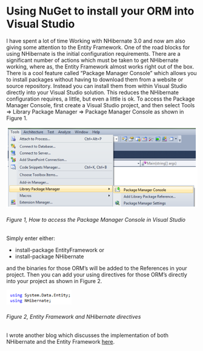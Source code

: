 # Using NuGet to install your ORM into Visual Studio

I have spent a lot of time Working with NHibernate 3.0 and now am also giving some attention to the Entity Framework.  One of the road blocks for using NHibernate is the initial configuration requirements.  There are a significant number of actions which must be taken to get NHibernate working, where as, the Entity Framework almost works right out of the box.
There is a cool feature called “Package Manager Console” which allows you to install packages without having to download them from a website or source repository.  Instead you can install them from within Visual Studio directly into your Visual Studio solution.  This reduces the NHibernate configuration requires, a little, but even a little is ok.
To access the Package Manager Console, first create a Visual Studio project, and then select Tools => Library Package Manager => Package Manager Console as shown in Figure 1.

![How to access the Package Manager Console in Visual Studio][FIGURE1]
###### Figure 1, How to access the Package Manager Console in Visual Studio

Simply enter either:

+ install-package EntityFramework or
+ install-package NHibernate

and the binaries for those ORM’s will be added to the References in your project.  Then you can add your using directives for those ORM’s directly into your project as shown in Figure 2.

![Entity Framework and NHibernate directives][FIGURE2]
###### Figure 2, Entity Framework and NHibernate directives

I wrote another blog which discusses the implementation of both NHibernate and the Entity Framework [here][LINK1].

[FIGURE1]: ../images/2012/msdn-0061.png "Figure 1, How to access the Package Manager Console in Visual Studio"
[FIGURE2]: ../images/2012/msdn-0062.png "Figure 2, Entity Framework and NHibernate directives"

[LINK1]: ../2011/2011-10-nhibernate-and-entity-framework-essentials-using-a-model-first-approach.md
